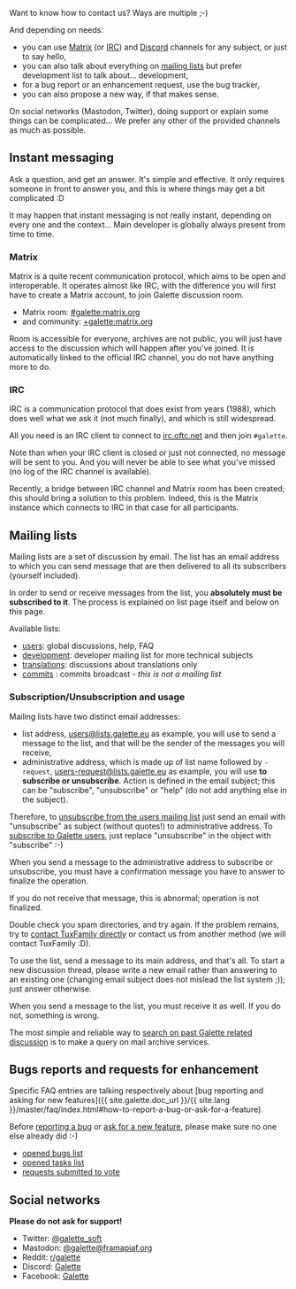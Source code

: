 Want to know how to contact us? Ways are multiple ;-)

And depending on needs:

* you can use [Matrix](#matrix) (or [IRC](#irc)) and [Discord](https://discord.gg/98g2e3xka8) channels for any subject, or just to say hello,
* you can also talk about everything on [mailing lists](#mailing-lists) but prefer development list to talk about... development,
* for a bug report or an enhancement request, use the bug tracker,
* you can also propose a new way, if that makes sense.

On social networks (Mastodon, Twitter), doing support or explain some things can be complicated... We prefer any other of the provided channels as much as possible.

## Instant messaging

Ask a question, and get an answer. It's simple and effective. It only requires someone in front to answer you, and this is where things may get a bit complicated :D

It may happen that instant messaging is not really instant, depending on every one and the context... Main developer is globally always present from time to time.

### Matrix

Matrix is a quite recent communication protocol, which aims to be open and interoperable. It operates almost like IRC, with the difference you will first have to create a Matrix account, to join Galette discussion room.

* Matrix room: [#galette:matrix.org](https://matrix.to/#/#galette:matrix.org)
* and community: [+galette:matrix.org](https://matrix.to/#/+galette:matrix.org)

Room is accessible for everyone, archives are not public, you will just have access to the discussion which will happen after you've joined.
It is automatically linked to the official IRC channel, you do not have anything more to do.

### IRC

IRC is a communication protocol that does exist from years (1988), which does well what we ask it (not much finally), and which is still widespread.

All you need is an IRC client to connect to [irc.oftc.net](irc://irc.oftc.net) and then join `#galette`.

Note than when your IRC client is closed or just not connected, no message will be sent to you. And you will never be able to see what you've missed (no log of the IRC channel is available).

Recently, a bridge between IRC channel and Matrix room has been created; this should bring a solution to this problem. Indeed, this is the Matrix instance which connects to IRC in that case for all participants.

## Mailing lists

Mailing lists are a set of discussion by email. The list has an email address to which you can send message that are then delivered to all its subscribers (yourself included).

In order to send or receive messages from the list, you **absolutely must be subscribed to it**. The process is explained on list page itself and below on this page.

Available lists:

* [users](https://listengine.tuxfamily.org/lists.galette.eu/users/): global discussions, help, FAQ
* [development](https://listengine.tuxfamily.org/lists.galette.eu/devel): developer mailing list for more technical subjects
* [translations](https://listengine.tuxfamily.org/galette.eu/translations/): discussions about translations only
* [commits](https://listengine.tuxfamily.org/lists.galette.eu/commits/) : commits broadcast - *this is not a mailing list*

### Subscription/Unsubscription and usage

Mailing lists have two distinct email addresses:

* list address, <users@lists.galette.eu> as example, you will use to send a message to the list, and that will be the sender of the messages you will receive,
* administrative address, which is made up of list name followed by `-request`, <users-request@lists.galette.eu> as example, you will use **to subscribe or unsubscribe**. Action is defined in the email subject; this can be "subscribe", "unsubscribe" or "help" (do not add anything else in the subject).

Therefore, to [unsubscribe from the users mailing list](mailto:users-request@lists.galette.eu?subject=unsubscribe) just send an email with "unsubscribe" as subject (without quotes!) to administrative address.
To [subscribe to Galette users](mailto:users-request@lists.galette.eu?subject=subscribe), just replace "unsubscribe" in the object with "subscribe" :-)

When you send a message to the administrative address to subscribe or unsubscribe, you must have a confirmation message you have to answer to finalize the operation.

If you do not receive that message, this is abnormal; operation is not finalized.

Double check you spam directories, and try again. If the problem remains, try to [contact TuxFamily directly](https://www.tuxfamily.org/en/contact) or contact us from another method (we will contact TuxFamily :D).

To use the list, send a message to its main address, and that's all. To start a new discussion thread, please write a new email rather than answering to an existing one (changing email subject does not mislead the list system ;)); just answer otherwise.

When you send a message to the list, you must receive it as well. If you do not, something is wrong.

The most simple and reliable way to [search on past Galette related discussion](https://www.mail-archive.com/search?l=all&q=galette&a=1) is to make a query on mail archive services.

## Bugs reports and requests for enhancement

Specific FAQ entries are talking respectively about [bug reporting and asking for new features]({{ site.galette.doc_url }}/{{ site.lang }}/master/faq/index.html#how-to-report-a-bug-or-ask-for-a-feature).

Before [reporting a bug](https://bugs.galette.eu/projects/galette) or [ask for a new feature](https://bugs.galette.eu/projects/galette/), please make sure no one else already did :-)

* [opened bugs list](https://bugs.galette.eu/projects/galette/issues?query_id=2)
* [opened tasks list](https://bugs.galette.eu/projects/galette/issues?query_id=3)
* [requests submitted to vote](https://vote.galette.eu)

## Social networks

**Please do not ask for support!**

* Twitter: [@galette_soft](https://twitter.com/galette_soft)
* Mastodon: [@galette@framapiaf.org](https://framapiaf.org/@galette)
* Reddit: [r/galette](https://www.reddit.com/r/galette/)
* Discord: [Galette](https://discord.gg/98g2e3xka8)
* Facebook: [Galette](https://www.facebook.com/galettesoft)